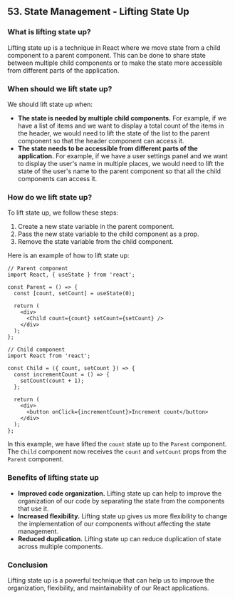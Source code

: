 ## 53. State Management - Lifting State Up

### What is lifting state up?

Lifting state up is a technique in React where we move state from a child component to a parent component. This can be done to share state between multiple child components or to make the state more accessible from different parts of the application.

### When should we lift state up?

We should lift state up when:

- **The state is needed by multiple child components.** For example, if we have a list of items and we want to display a total count of the items in the header, we would need to lift the state of the list to the parent component so that the header component can access it.
- **The state needs to be accessible from different parts of the application.** For example, if we have a user settings panel and we want to display the user's name in multiple places, we would need to lift the state of the user's name to the parent component so that all the child components can access it.

### How do we lift state up?

To lift state up, we follow these steps:

1. Create a new state variable in the parent component.
2. Pass the new state variable to the child component as a prop.
3. Remove the state variable from the child component.

Here is an example of how to lift state up:

```
// Parent component
import React, { useState } from 'react';

const Parent = () => {
  const [count, setCount] = useState(0);

  return (
    <div>
      <Child count={count} setCount={setCount} />
    </div>
  );
};

// Child component
import React from 'react';

const Child = ({ count, setCount }) => {
  const incrementCount = () => {
    setCount(count + 1);
  };

  return (
    <div>
      <button onClick={incrementCount}>Increment count</button>
    </div>
  );
};
```

In this example, we have lifted the `count` state up to the `Parent` component. The `Child` component now receives the `count` and `setCount` props from the `Parent` component.

### Benefits of lifting state up

- **Improved code organization.** Lifting state up can help to improve the organization of our code by separating the state from the components that use it.
- **Increased flexibility.** Lifting state up gives us more flexibility to change the implementation of our components without affecting the state management.
- **Reduced duplication.** Lifting state up can reduce duplication of state across multiple components.

### Conclusion

Lifting state up is a powerful technique that can help us to improve the organization, flexibility, and maintainability of our React applications.
